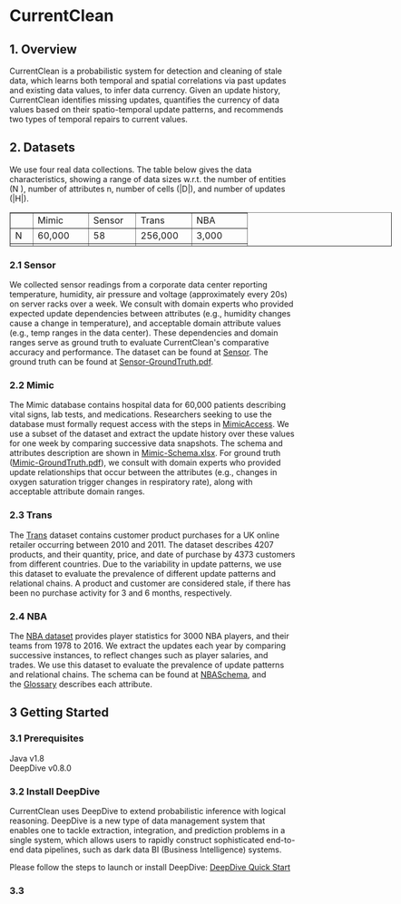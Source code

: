 # CurrentClean

## 1. Overview

CurrentClean is a probabilistic system for detection and cleaning of stale data, which learns both temporal and spatial correlations via past updates and existing data values, to infer data currency. Given an update history, CurrentClean identifies missing updates, quantifies the currency of data values based on their spatio-temporal update patterns, and recommends two types of temporal repairs to current values.

## 2. Datasets

We use four real data collections. The table below gives the data characteristics, showing a range of data sizes w.r.t. the number of entities (N ), number of attributes n, number of cells (|D|), and number of updates (|H|).

<table style="text-align: left; width: 674px; height: 60px;" border="1" cellspacing="2" cellpadding="2">
<tbody>
<tr>
<td>&nbsp;</td>
<td>Mimic</td>
<td>Sensor</td>
<td>Trans</td>
<td>NBA</td>
</tr>
<tr>
<td>N</td>
<td>60,000</td>
<td>58</td>
<td>256,000</td>
<td>3,000</td>
</tr>
<tr>
<td>n</td>
<td>27</td>
<td>4</td>
<td>6</td>
<td>44</td>
</tr>
<tr>
<td>|D|</td>
<td>1,620,000</td>
<td>232</td>
<td>1,280,000</td>
<td>1,320,000</td>
</tr>
<tr>
<td>|H|</td>
<td>2,438,327</td>
<td>117,323</td>
<td>5,035,648</td>
<td>2,074,356</td>
</tr>
</tbody>
</table>

### 2.1 Sensor
We collected sensor readings from a corporate data center reporting temperature, humidity, air pressure and voltage (approximately every 20s) on server racks over a week. We consult with domain experts who provided expected update dependencies between attributes (e.g., humidity changes cause a change in temperature), and acceptable domain attribute values (e.g., temp ranges in the data center). These dependencies and domain ranges serve as ground truth to evaluate CurrentClean's comparative accuracy and performance. The dataset can be found at <a href="http://www.cas.mcmaster.ca/~zhengz13/Dataset/Sensor.rar" download="Sensor.rar">Sensor</a>. The ground truth can be found at <a href="http://www.cas.mcmaster.ca/~zhengz13/Sensor-GroundTruth.pdf">Sensor-GroundTruth.pdf</a>.

### 2.2 Mimic
<p>The Mimic database contains hospital data for 60,000 patients describing vital signs, lab tests, and medications. Researchers seeking to use the database must formally request access with the steps in <a href="https://mimic.physionet.org/gettingstarted/access/">MimicAccess</a>. We use a subset of the dataset and extract the update history over these values for one week by comparing successive data snapshots. The schema and attributes description are shown in <a href="http://www.cas.mcmaster.ca/~zhengz13/Mimic-Schema.xlsx">Mimic-Schema.xlsx</a>.&nbsp;For ground truth (<a href="http://www.cas.mcmaster.ca/~zhengz13/Mimic-GroundTruth.pdf">Mimic-GroundTruth.pdf</a>), we consult with domain experts who provided update relationships that occur between the attributes (e.g., changes in oxygen saturation trigger changes in respiratory rate), along with acceptable attribute domain ranges.</p>

### 2.3 Trans
<p>The&nbsp;<a href="https://archive.ics.uci.edu/ml/datasets/Online%20Retail#">Trans</a> dataset contains customer product purchases for a UK online retailer occurring between 2010 and 2011. The dataset describes 4207 products, and their quantity, price, and date of purchase by 4373 customers from different countries. Due to the variability in update patterns, we use this dataset to evaluate the prevalence of different update patterns and relational chains. A product and customer are considered stale, if there has been no purchase activity for 3 and 6 months, respectively.</p>

### 2.4 NBA
<p>The <a href="http://www.cas.mcmaster.ca/~zhengz13/Dataset/NBA.zip" download="NBA.zip">NBA dataset</a> provides player statistics for 3000 NBA players, and their teams from 1978 to 2016. We extract the updates each year by comparing successive instances, to reflect changes such as player salaries, and trades. We use this dataset to evaluate the prevalence of update patterns and relational chains. The schema can be found at <a href="https://data.world/jgrosz99/nba-player-data-1978-2016/workspace/data-dictionary">NBASchema</a>, and the&nbsp;<a href="https://www.basketball-reference.com/about/glossary.html">Glossary</a> describes each attribute.</p>

## 3 Getting Started
### 3.1 Prerequisites
Java v1.8 <br>
DeepDive v0.8.0 <br>

### 3.2 Install DeepDive
CurrentClean uses DeepDive to extend probabilistic inference with logical reasoning. DeepDive is a new type of data management system that enables one to tackle extraction, integration, and prediction problems in a single system, which allows users to rapidly construct sophisticated end-to-end data pipelines, such as dark data BI (Business Intelligence) systems.<br>

Please follow the steps to launch or install DeepDive: <a href="http://deepdive.stanford.edu/quickstart">DeepDive Quick Start</a>

### 3.3 

